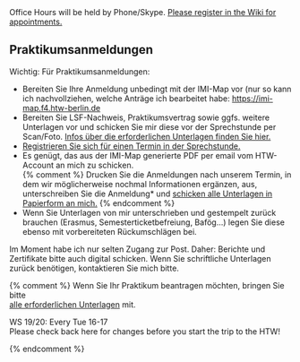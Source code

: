 



<div class="alert alert-info" role="alert">Office Hours will be held by Phone/Skype. <a href="https://wiki.htw-berlin.de/confluence/display/fb4crskleinen/Sprechstunden+und+Bachelorarbeitskonsultationen">Please register in the Wiki for appointments.</a></div>

<h2>Praktikumsanmeldungen</h2>

<div class="alert alert-info" role="alert">Wichtig: Für Praktikumsanmeldungen:</div>
<ul>
<li>
Bereiten Sie Ihre Anmeldung unbedingt mit der IMI-Map vor (nur so kann ich nachvollziehen, welche Anträge ich bearbeitet habe: <a href="https://imi-map.f4.htw-berlin.de">https://imi-map.f4.htw-berlin.de</a>
</li>
<li>
Bereiten Sie LSF-Nachweis, Praktikumsvertrag sowie ggfs. weitere Unterlagen vor und schicken Sie mir diese vor der Sprechstunde per Scan/Foto. <a href ="https://imi-bachelor.htw-berlin.de/studium/praktikum/#c10769">
Infos über die erforderlichen Unterlagen finden Sie hier.</a>
</li>
<li>
<a href="https://wiki.htw-berlin.de/confluence/display/fb4crskleinen/Sprechstunden+und+Bachelorarbeitskonsultationen">Registrieren Sie sich für einen Termin in der Sprechstunde.</a>
</li>
<li>
Es genügt, das aus der IMI-Map generierte PDF per email vom HTW-Account an mich zu schicken.
</li>
{% comment %}
Drucken Sie die Anmeldungen nach unserem Termin, in dem wir möglicherweise nochmal Informationen ergänzen, aus, unterschreiben Sie die Anmeldung* und <a href="{{ site.baseurl }}/contact#sending-me-snail-mail-paper">schicken alle Unterlagen in Papierform an mich.</a>
{% endcomment %}
<li>
Wenn Sie Unterlagen von mir unterschrieben und gestempelt zurück brauchen (Erasmus, Semesterticketbefreiung, Bafög...) legen Sie diese ebenso mit vorbereiteten Rückumschlägen bei.
</li>
</ul>

<div class="alert alert-warning" role="alert">
Im Moment habe ich nur selten Zugang zur Post. Daher: Berichte und Zertifikate bitte auch digital schicken. Wenn Sie schriftliche Unterlagen zurück benötigen, kontaktieren Sie mich bitte.
</div>

{% comment %}
Wenn Sie Ihr Praktikum beantragen möchten, bringen Sie bitte<br />
<a href ="https://imi-bachelor.htw-berlin.de/studium/praktikum/#c10769">
alle erforderlichen Unterlagen</a> mit.

<div class="alert alert-success" role="alert">
WS 19/20: Every Tue 16-17 </div>
<div class="alert alert-info" role="alert">Please check back here for changes
before you start the trip to the HTW!</div>


</div>


<div class="alert alert-danger" role="alert"></div>

{% endcomment %}
